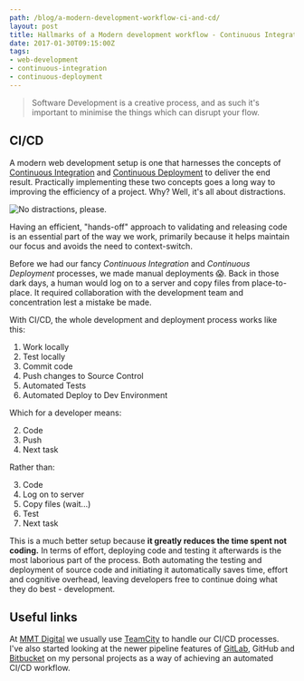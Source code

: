 ```yaml
---
path: /blog/a-modern-development-workflow-ci-and-cd/
layout: post
title: Hallmarks of a Modern development workflow - Continuous Integration & Deployment
date: 2017-01-30T09:15:00Z
tags:
- web-development
- continuous-integration
- continuous-deployment
---
```


> Software Development is a creative process, and as such it's important to minimise the things which can disrupt your flow.

## CI/CD
A modern web development setup is one that harnesses the concepts of [Continuous Integration](https://www.thoughtworks.com/continuous-integration) and [Continuous Deployment](https://www.agilealliance.org/glossary/continuous-deployment/) to deliver the end result. Practically implementing these two concepts goes a long way to improving the efficiency of a project. Why? Well, it's all about distractions.

![No distractions, please.](/content/images/2017/01/siliconvalley.gif)

Having an efficient, "hands-off" approach to validating and releasing code is an essential part of the way we work, primarily because it helps maintain our focus and avoids the need to context-switch.

Before we had our fancy _Continuous Integration_ and _Continuous Deployment_ processes, we made manual deployments 😱. Back in those dark days, a human would log on to a server and copy files from  place-to-place. It required collaboration with the development team and concentration lest a mistake be made.

With CI/CD, the whole development and deployment process works like this:

1. Work locally
1. Test locally
1. Commit code
1. Push changes to Source Control
1. Automated Tests
1. Automated Deploy to Dev Environment

Which for a developer means:

2. Code
2. Push
2. Next task

Rather than:

3. Code
3. Log on to server
3. Copy files (wait...)
3. Test 
3. Next task

This is a much better setup because **it greatly reduces the time spent not coding.** In terms of effort, deploying code and testing it afterwards is the most laborious part of the process. Both automating the testing and deployment of source code and initiating it automatically saves time, effort and cognitive overhead, leaving developers free to continue doing what they do best - development.

## Useful links
At [MMT Digital](https://www.mmtdigital.co.uk/) we usually use [TeamCity](https://www.jetbrains.com/teamcity/) to handle our CI/CD processes. I've also started looking at the newer pipeline features of [GitLab](https://docs.gitlab.com/ee/ci/pipelines.html), GitHub and [Bitbucket](https://bitbucket.org/product/features/pipelines) on my personal projects as a way of achieving an automated CI/CD workflow.